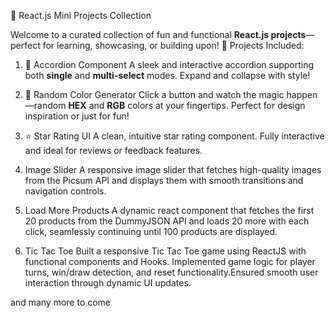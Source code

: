 
 🚀 React.js Mini Projects Collection

Welcome to a curated collection of fun and functional **React.js projects**—perfect for learning, showcasing, or building upon!
 🔧 Projects Included:

1. 🎯 Accordion Component
   A sleek and interactive accordion supporting both **single** and **multi-select** modes. Expand and collapse with style!

2. 🎨 Random Color Generator
   Click a button and watch the magic happen—random **HEX** and **RGB** colors at your fingertips. Perfect for design inspiration or just for fun!

3. ⭐ Star Rating UI
   A clean, intuitive star rating component. Fully interactive and ideal for reviews or feedback features.

4. Image Slider
   A responsive image slider that fetches high-quality images from the Picsum API and displays them with smooth transitions and navigation controls.

5. Load More Products
 A dynamic react component that fetches the first 20 products from the DummyJSON API and loads 20 more with each click, seamlessly continuing until 100 products are displayed.

6. Tic Tac Toe
   Built a responsive Tic Tac Toe game using ReactJS with functional components and Hooks. Implemented game logic for player turns, win/draw detection, and reset functionality.Ensured       smooth user interaction through dynamic UI updates.
   
and many more to come



